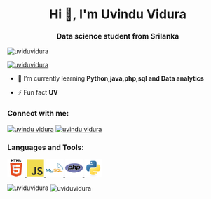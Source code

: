 <h1 align="center">Hi 👋, I'm Uvindu Vidura</h1>
<h3 align="center">Data science student from Srilanka</h3>

<p align="left"> <img src="https://komarev.com/ghpvc/?username=uviduvidura&label=Profile%20views&color=0e75b6&style=flat" alt="uviduvidura" /> </p>

<p align="left"> <a href="https://github.com/ryo-ma/github-profile-trophy"><img src="https://github-profile-trophy.vercel.app/?username=uviduvidura" alt="uviduvidura" /></a> </p>

- 🌱 I’m currently learning **Python,java,php,sql and Data analytics**

- ⚡ Fun fact **UV**

<h3 align="left">Connect with me:</h3>
<p align="left">
<a href="https://fb.com/uvindu vidura" target="blank"><img align="center" src="https://raw.githubusercontent.com/rahuldkjain/github-profile-readme-generator/master/src/images/icons/Social/facebook.svg" alt="uvindu vidura" height="30" width="40" /></a>
<a href="https://instagram.com/uvindu vidura" target="blank"><img align="center" src="https://raw.githubusercontent.com/rahuldkjain/github-profile-readme-generator/master/src/images/icons/Social/instagram.svg" alt="uvindu vidura" height="30" width="40" /></a>
</p>

<h3 align="left">Languages and Tools:</h3>
<p align="left"> <a href="https://www.w3.org/html/" target="_blank" rel="noreferrer"> <img src="https://raw.githubusercontent.com/devicons/devicon/master/icons/html5/html5-original-wordmark.svg" alt="html5" width="40" height="40"/> </a> <a href="https://developer.mozilla.org/en-US/docs/Web/JavaScript" target="_blank" rel="noreferrer"> <img src="https://raw.githubusercontent.com/devicons/devicon/master/icons/javascript/javascript-original.svg" alt="javascript" width="40" height="40"/> </a> <a href="https://www.mysql.com/" target="_blank" rel="noreferrer"> <img src="https://raw.githubusercontent.com/devicons/devicon/master/icons/mysql/mysql-original-wordmark.svg" alt="mysql" width="40" height="40"/> </a> <a href="https://www.php.net" target="_blank" rel="noreferrer"> <img src="https://raw.githubusercontent.com/devicons/devicon/master/icons/php/php-original.svg" alt="php" width="40" height="40"/> </a> <a href="https://www.python.org" target="_blank" rel="noreferrer"> <img src="https://raw.githubusercontent.com/devicons/devicon/master/icons/python/python-original.svg" alt="python" width="40" height="40"/> </a> </p>

<p><img align="left" src="https://github-readme-stats.vercel.app/api/top-langs?username=uviduvidura&show_icons=true&locale=en&layout=compact" alt="uviduvidura" /></p>

<p>&nbsp;<img align="center" src="https://github-readme-stats.vercel.app/api?username=uviduvidura&show_icons=true&locale=en" alt="uviduvidura" /></p>

